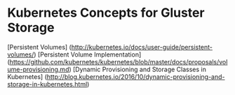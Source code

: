 # Kubernetes Concepts for Gluster Storage

[Persistent Volumes] (http://kubernetes.io/docs/user-guide/persistent-volumes/)
[Persistent Volume Implementation] (https://github.com/kubernetes/kubernetes/blob/master/docs/proposals/volume-provisioning.md)
[Dynamic Provisioning and Storage Classes in Kubernetes] (http://blog.kubernetes.io/2016/10/dynamic-provisioning-and-storage-in-kubernetes.html)




